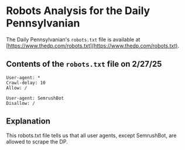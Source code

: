 # Robots Analysis for the Daily Pennsylvanian

The Daily Pennsylvanian's `robots.txt` file is available at
[https://www.thedp.com/robots.txt](https://www.thedp.com/robots.txt).

## Contents of the `robots.txt` file on 2/27/25

```
User-agent: *
Crawl-delay: 10
Allow: /

User-agent: SemrushBot
Disallow: /
```

## Explanation

This robots.txt file tells us that all user agents, except SemrushBot, are allowed to scrape the DP.
